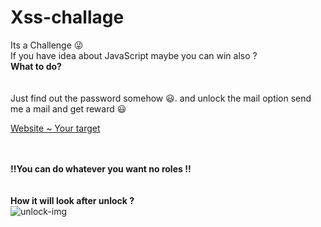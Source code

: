 # Xss-challage
 Its a Challenge 😜 <br/> If you have idea about JavaScript maybe you can win also ?
<br/>**What to do?**<br/><br/><br/>
Just find out the password somehow 😃. and unlock the mail option send me a mail and get reward 😃

[Website ~ Your target](https://shohanurrahmanshohan.github.io/Xss-challage)<br/><br/><br/>

**!!You can do whatever you want no roles !!**<br/>
       <br/>
<br/>
**How it will look after unlock ?**<br/>
![unlock-img](https://i.ibb.co/4PkzwMX/Screenshot-2021-03-11-20-28-49-316-com-android-chrome.jpg)

